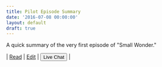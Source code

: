 ```yaml
---
title: Pilot Episode Summary
date: '2016-07-08 00:00:00'
layout: default
draft: true
---
```

A quick summary of the very first episode of "Small Wonder."

| [Read](https://midmichonline.gitbooks.io/lawsonproject-chapt2/content/ChapterTwo/PilotEpisodeSummary.html) | [Edit](https://midmichonline.quip.com/PmxVAcUHUx1o) |  <button class="js-gitter-toggle-chat-button">Live Chat</button> |